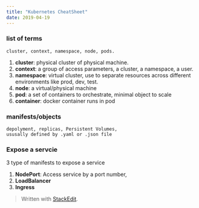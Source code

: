 ```yaml
---
title: "Kubernetes CheatSheet"
date: 2019-04-19
---
```


###  list of terms
	cluster, context, namespace, node, pods.
1. **cluster**: physical cluster of physical machine.
2. **context**: a group of access parameters,  a cluster, a namespace, a user.
3. **namespace**: virtual cluster, use to separate resources across different environments like prod, dev, test.
4. **node**: a virtual/physical machine
5. **pod**: a set of containers to orchestrate, minimal object to scale
6. **container**: docker container runs in pod

### manifests/objects
	depolyment, replicas, Persistent Volumes,
	ususally defined by .yaml or .json file

### Expose a servcie
3 type of manifests to expose a service
1. **NodePort**:  Access service by a port number,
2. **LoadBalancer**
3. **Ingress**
> Written with [StackEdit](https://stackedit.io/).
<!--stackedit_data:
eyJoaXN0b3J5IjpbNDE2MDY5ODgxLDI3NzQ3OTM1NywtMTA1Nj
Q0MjcyLDc4OTE3MzQ5MywxMzYwNTcyNzYwLDE2NjUxNTQ3ODIs
LTIyMTEyOTI1NCwtMjI1MDQ2NDM5LDgyNzg1Mzg1Nl19
-->
